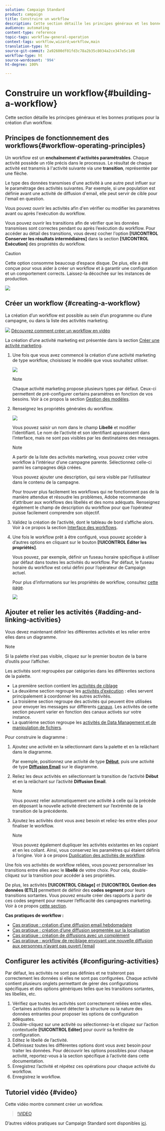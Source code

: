 ```yaml
---
solution: Campaign Standard
product: campaign
title: Construire un workflow
description: Cette section détaille les principes généraux et les bonnes pratiques pour la création d’un workflow.
audience: automating
content-type: reference
topic-tags: workflow-general-operation
context-tags: workflow,wizard;workflow,main
translation-type: ht
source-git-commit: 2a92600df01fd3c78a2b35c8034a2ce347e5c1d8
workflow-type: ht
source-wordcount: '994'
ht-degree: 100%

---
```



# Construire un workflow{#building-a-workflow}

Cette section détaille les principes généraux et les bonnes pratiques pour la création d’un workflow.

## Principes de fonctionnement des workflows{#workflow-operating-principles}

Un workflow est un **enchaînement d&#39;activités paramétrables**. Chaque activité possède un rôle précis dans le processus. Le résultat de chaque activité est transmis à l&#39;activité suivante via une **transition**, représentée par une flèche.

Le type des données transmises d&#39;une activité à une autre peut influer sur le paramétrage des activités suivantes. Par exemple, si une population est définie avant une activité de diffusion d&#39;email, elle peut servir de cible pour l&#39;email en question.

Vous pouvez ouvrir les activités afin d&#39;en vérifier ou modifier les paramètres avant ou après l&#39;exécution du workflow.

Vous pouvez ouvrir les transitions afin de vérifier que les données transmises sont correctes pendant ou après l’exécution du workflow. Pour accéder au détail des transitions, vous devez cocher l&#39;option **[!UICONTROL Conserver les résultats intermédiaires]** dans la section **[!UICONTROL Exécution]** des propriétés du workflow.

>[!CAUTION]
>
>Cette option consomme beaucoup d’espace disque. De plus, elle a été conçue pour vous aider à créer un workflow et à garantir une configuration et un comportement corrects. Laissez-la décochée sur les instances de production.

![](assets/workflow_overview.png)

## Créer un workflow         {#creating-a-workflow}

La création d’un workflow est possible au sein d’un programme ou d’une campagne, ou dans la liste des activités marketing.

![](assets/do-not-localize/how-to-video.png) [Découvrez comment créer un workflow en vidéo](#video)

La création d’une activité marketing est présentée dans la section [Créer une activité marketing](../../start/using/marketing-activities.md#creating-a-marketing-activity).

1. Une fois que vous avez commencé la création d’une activité marketing de type workflow, choisissez le modèle que vous souhaitez utiliser.

   ![](assets/workflow_creation_1.png)

   >[!NOTE]
   >
   >Chaque activité marketing propose plusieurs types par défaut. Ceux-ci permettent de pré-configurer certains paramètres en fonction de vos besoins. Voir à ce propos la section [Gestion des modèles](../../start/using/marketing-activity-templates.md).

1. Renseignez les propriétés générales du workflow.

   ![](assets/workflow_creation_2.png)

   Vous pouvez saisir un nom dans le champ **Libellé** et modifier l’identifiant. Le nom de l’activité et son identifiant apparaissent dans l’interface, mais ne sont pas visibles par les destinataires des messages.

   >[!NOTE]
   >
   >A partir de la liste des activités marketing, vous pouvez créer votre workflow à l’intérieur d’une campagne parente. Sélectionnez celle-ci parmi les campagnes déjà créées.

   Vous pouvez ajouter une description, qui sera visible par l’utilisateur dans le contenu de la campagne.

   Pour trouver plus facilement les workflows qui ne fonctionnent pas de la manière attendue et résoudre les problèmes, Adobe recommande d’attribuer aux workflows des libellés et des noms adéquats. Renseignez également le champ de description du workflow pour que l’opérateur puisse facilement comprendre son objectif.

1. Validez la création de l’activité, dont le tableau de bord s’affiche alors. Voir à ce propos la section [Interface des workflows](../../automating/using/workflow-interface.md).

1. Une fois le workflow prêt à être configuré, vous pouvez accéder à d’autres options en cliquant sur le bouton **[!UICONTROL Éditer les propriétés]**.

   Vous pouvez, par exemple, définir un fuseau horaire spécifique à utiliser par défaut dans toutes les activités du workflow. Par défaut, le fuseau horaire du workflow est celui défini pour l’opérateur de Campaign actuel.

   Pour plus d’informations sur les propriétés de workflow, consultez [cette page](../../automating/using/managing-execution-options.md).

   ![](assets/workflow_properties.png)

## Ajouter et relier les activités {#adding-and-linking-activities}

Vous devez maintenant définir les différentes activités et les relier entre elles dans un diagramme.

>[!NOTE]
>
>Si la palette n’est pas visible, cliquez sur le premier bouton de la barre d’outils pour l’afficher.

Les activités sont regroupées par catégories dans les différentes sections de la palette.

* La première section contient les [activités de ciblage](../../automating/using/about-targeting-activities.md)
* La deuxième section regroupe les [activités d’exécution](../../automating/using/about-execution-activities.md) : elles servent principalement à coordonner les autres activités.
* La troisième section regroupe des activités qui peuvent être utilisées pour envoyer les messages sur différents [canaux](../../automating/using/about-channel-activities.md). Les activités de cette section peuvent varier en fonction des canaux activés sur votre instance.
* La quatrième section regroupe les [activités de Data Management et de manipulation de fichiers](../../automating/using/about-data-management-activities.md).

Pour construire le diagramme :

1. Ajoutez une activité en la sélectionnant dans la palette et en la relâchant dans le diagramme.

   Par exemple, positionnez une activité de type **[Début](../../automating/using/start-and-end.md)**, puis une activité de type **[Diffusion Email](../../automating/using/email-delivery.md)** sur le diagramme.

1. Reliez les deux activités en sélectionnant la transition de l’activité **Début** et en la relâchant sur l’activité **Diffusion Email**.

   >[!NOTE]
   >
   >Vous pouvez relier automatiquement une activité à celle qui la précède en déposant la nouvelle activité directement sur l’extrémité de la transition de la précédente.

1. Ajoutez les activités dont vous avez besoin et reliez-les entre elles pour finaliser le workflow.

   >[!NOTE]
   >
   >Vous pouvez également dupliquer les activités existantes en les copiant et en les collant. Ainsi, vous conservez les paramètres qui étaient définis à l’origine. Voir à ce propos [Duplication des activités de workflow](../../automating/using/workflow-interface.md#duplicating-workflow-activities).

Une fois vos activités de workflow reliées, vous pouvez personnaliser les transitions entre elles avec le **libellé** de votre choix. Pour cela, double-cliquez sur la transition pour accéder à ses propriétés.

De plus, les activités **[!UICONTROL Ciblage]** et **[!UICONTROL Gestion des données (ETL)]** permettent de définir des **codes segment** pour leurs transitions sortantes. Vous pouvez ensuite créer des rapports à partir de ces codes segment pour mesurer l’efficacité des campagnes marketing. Voir à ce propos [cette section](../../reporting/using/creating-a-report-workflow-segment.md).

**Cas pratiques de workflow :**

* [Cas pratique : création d’une diffusion email hebdomadaire](../../automating/using/workflow-weekly-offer.md)
* [Cas pratique : création d’une diffusion segmentée sur la localisation](../../automating/using/workflow-segmentation-location.md)
* [Cas pratique : création de diffusions avec un complément](../../automating/using/workflow-created-query-with-complement.md)
* [Cas pratique : workflow de reciblage envoyant une nouvelle diffusion aux personnes n’ayant pas ouvert l’email](../../automating/using/workflow-cross-channel-retargeting.md)

## Configurer les activités {#configuring-activities}

Par défaut, les activités ne sont pas définies et ne traiteront pas correctement les données si elles ne sont pas configurées. Chaque activité contient plusieurs onglets permettant de gérer des configurations spécifiques et des options génériques telles que les transitions sortantes, les libellés, etc.

1. Vérifiez que toutes les activités sont correctement reliées entre elles. Certaines activités doivent détecter la structure ou la nature des données entrantes pour proposer les options de configuration adéquates.
1. Double-cliquez sur une activité ou sélectionnez-la et cliquez sur l’action contextuelle **[!UICONTROL Editer]** pour ouvrir sa fenêtre de configuration.
1. Editez le libellé de l’activité.
1. Définissez toutes les différentes options dont vous avez besoin pour traiter les données. Pour découvrir les options possibles pour chaque activité, reportez-vous à la section spécifique à l’activité dans cette documentation.
1. Enregistrez l’activité et répétez ces opérations pour chaque activité du workflow.
1. Enregistrez le workflow.

## Tutoriel vidéo {#video}

Cette vidéo montre comment créer un workflow.

>[!VIDEO](https://video.tv.adobe.com/v/23937?quality=12&captions=fre_fr)

D’autres vidéos pratiques sur Campaign Standard sont disponibles [ici](https://experienceleague.adobe.com/docs/campaign-standard-learn/tutorials/overview.html?lang=fr).
